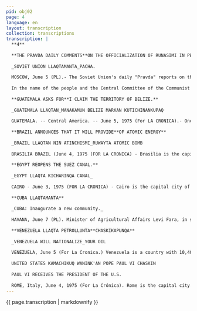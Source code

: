 ```yaml
---
pid: obj02
page: 4
language: en
layout: transcription
collection: transcriptions
transcription: |
  **4**
  
  **THE PRAVDA DAILY COMMENTS**ON THE OFFICIALIZATION OF RUNASIMI IN PERU.**
  
  _SOVIET UNION LLAQTAMANTA_PACHA.
  
  MOSCOW, June 5 (PL).- The Soviet Union's daily "Pravda" reports on the Decree Law that makes Runasimi official, as follows: Runasimi and Spanish have been declared official languages ​​of Peru. With this measure, the Peruvian people will more quickly find the path to national unity.
  
  In the name of the people and the Central Committee of the Communist Party of the Soviet Union, the newspaper adds, "The Revolutionary Government of Peru liberates and uplifts the Runasimi language, which for so long had been prostrated and discriminated against." The Peruvian oligarchy sought to eradicate this language, which has been spoken by Peruvians for many years. Pravda adds, "In Peru, 60 out of every 100 people speak Runasimi. This law will help uplift many peasants and will greatly contribute to Peru's economic and social development."
  
  **GUATEMALA ASKS FOR**I CLAIM THE TERRITORY OF BELIZE.**
  
  _GUATEMALA LLAQTAN_MANAKAMUN BELIZE MARKAN KUTICHINANKUPAQ
  
  GUATEMALA. -- Central America. -- June 5, 1975 (For LA CRONICA).- Once again, Guatemala is demanding the return of Belize and asserting its rights. Belize is a territorial strip that extends across 22,965 square kilometers. Remains of buildings constructed by the ancient Mayan culture still stand there. This territory is currently in the possession of Great Britain, also known as England. The country of Guatemala extends into what is known as Central America; it is an area of ​​plains and mountains, quite far from our country. This country of Guatemala demands that Belize be returned to it by Great Britain and that the English abandon this territory. However, the British government does not wish to return this territory to Guatemala; instead, it wishes to unilaterally grant it independence. But in the near future, it will be the Belizeans alone who will decide their destiny. So they will say tomorrow: Let us, among Belizeans, decide our destiny in peace and harmony.
  
  **BRAZIL ANNOUNCES THAT IT WILL PROVIDE**OF ATOMIC ENERGY**
  
  _BRAZIL LLAQTAN NIN ATINCHISMI_RUWAYTA ATOMIC BOMB
  
  BRASILIA BRAZIL (June 4, 1975 (FOR LA CRONICA) - Brasilia is the capital of the country called Brazil. The rulers of that country have made it known that they can build the atomic bomb. This atomic bomb can kill men by burning them to a crisp; in its explosions it sows death. The first to explode this bomb were the United States, in Japan, producing almost a million deaths. All the countries of Latin America have shown concern over this announcement by the rulers of Brazil, since if the announcement were true, peace and tranquility in our countries would disappear. In addition, other countries would have to spend a lot of money, since manufacturing the atomic bomb costs a lot. That is not right; we want that money to be used to build work centers, so that we can live better. 100 million people live in Brazil, over an area of ​​8,500,000 square kilometers. Brazil is located in this same South America, and borders us to the east.
  
  **EGYPT REOPENS THE SUEZ CANAL.**
  
  _EGYPT LLAQTA KICHARINQA CANAL_
  
  CAIRO - June 3, 1975 (FOR LA CRONICA) - Cairo is the capital city of Egypt. This country is located at the top of the African continent, where there is a kind of large canal like an immense river, called the Suez Canal. This Suez Canal is 161 kilometers long and was closed for years as a result of the country Israel went to war with Egypt. Now the rulers of Egypt have announced that they will reopen the Canal so that large ships can cross. We do this, say the Egyptians, in order to establish peace in the area and for the Israelites to enter into harmony with the Arabs, and for there to be no more wars.
  
  **CUBA LLAQTAMANTA**
  
  _CUBA: Inaugurate a new community._
  
  HAVANA, June 7 (PL). Minister of Agricultural Affairs Levi Fara, in statements made to journalists at a meeting held in Havana, stated the following: On June 15, in the Province of Havana, in a place called Jibacoa, new communities will be inaugurated, where many houses have been built for the peasants living there. Since the Revolution took power in Cuba, to date, 324 new communities have been inaugurated, and many houses have been built in these communities for the peasants, their wives, and children to live in.
  
  **VENEZUELA LLAQTA PETROLLUNTA**CHASKIKAPUNQA**
  
  _VENEZUELA WILL NATIONALIZE_YOUR OIL
  
  VENEZUELA, June 5 (For La Cronica.) Venezuela is a country with 10,400,000 inhabitants. Today, this country is restless because they want to receive its oil from foreign hands. This nation's oil has been in the hands of North American companies for fifty years now. This oil is known as "black gold" and is highly sought after by men throughout the world. That's why Venezuela wants to receive its oil from the foreign hands that own it. If they nationalize it and receive it, then their money will increase even more. But, to nationalize their oil, they have to walk a difficult path, given the opposition of those in power with money. Added to this is the fact that within Venezuela itself, there are those who oppose nationalization. There are also those in Venezuela who want to nationalize the oil immediately, and then we will celebrate a free Venezuela, they say. So far, we only know that Venezuela will receive its oil at the end of this year.
  
  UNITED STATES KAMACHIKUQ WANINK'AN POPE PAUL VI CHASKIN
  
  PAUL VI RECEIVES THE PRESIDENT OF THE U.S.
  
  ROME, Italy, June 4, 1975 (For La Crónica). Rome is the capital city of Italy, where the headquarters of the Catholic Church resides, and where the head of the Church, Pope Paul VI, resides. Upon receiving the President of the United States, the Pope reminded him that "There will be no peace on the face of the earth if it is to be built on the basis of force and money," as Pope Paul VI warned. Imperialism, because it has money and is powerful, believes that force can establish world peace, but that is not true. Weapons and money only contribute to dividing people. Pope Paul VI continued, "I raise my voice to remind everyone that international peace cannot be based on power, but on the criteria of justice, understanding, and goodwill, on harmony and cooperation between the strongest and the weakest."
---
```


{{ page.transcription | markdownify }}

